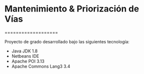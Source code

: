 # Mantenimiento & Priorización de Vías
===================

Proyecto de grado desarrollado bajo las siguientes tecnología:
* Java JDK 1.8
* Netbeans IDE
* Apache POI 3.13
* Apache Commons Lang3 3.4
